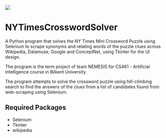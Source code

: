 ![](https://img.shields.io/badge/python-3.6-green?style=plastic&logo=python)

# NYTimesCrosswordSolver
A Python program that solves the NY Times Mini Crossword Puzzle using Selenium to scrape synonyms and relating words of the puzzle clues across Wikipedia, Datamuse, Google and ConceptNet, using Tkinter for the UI design.

The program is the term project of team NEMESIS for CS461 - Artificial Intelligence course in Bilkent University.

The program attempts to solve the crossword puzzle using hill-climbing search to find the answers of the clues from a list of candidates found from web-scraping using Selenium.

## Required Packages
- Selenium
- Tkinter
- wikipedia
